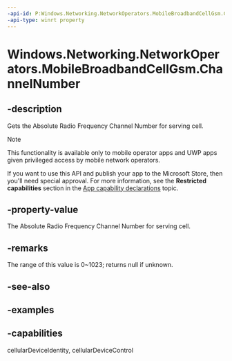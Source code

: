 ```yaml
---
-api-id: P:Windows.Networking.NetworkOperators.MobileBroadbandCellGsm.ChannelNumber
-api-type: winrt property
---
```


<!-- Property syntax.
public IReference<uint> ChannelNumber { get; }
-->

# Windows.Networking.NetworkOperators.MobileBroadbandCellGsm.ChannelNumber

## -description
Gets the Absolute Radio Frequency Channel Number for serving cell.

> [!NOTE]
> This functionality is available only to mobile operator apps and UWP apps given privileged access by mobile network operators.
> 
> If you want to use this API and publish your app to the Microsoft Store, then you'll need special approval. For more information, see the **Restricted capabilities** section in the [App capability declarations](/windows/uwp/packaging/app-capability-declarations#restricted-capabilities) topic. 

## -property-value
The Absolute Radio Frequency Channel Number for serving cell.

## -remarks
The range of this value is 0~1023; returns null if unknown.

## -see-also

## -examples


## -capabilities
cellularDeviceIdentity, cellularDeviceControl
